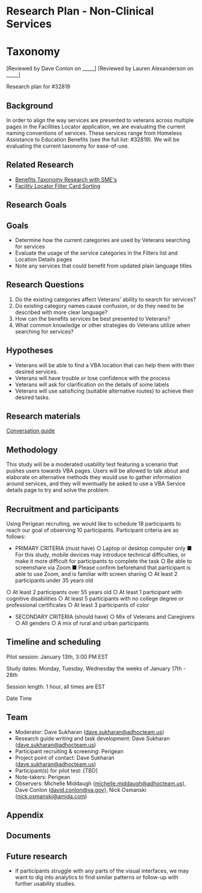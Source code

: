 # Research Plan - Non-Clinical Services

# Taxonomy
[Reviewed by Dave Conlon on _____]
[Reviewed by Lauren Alexanderson on _____]

Research plan for #32819

## Background

In order to align the way services are presented to veterans across multiple pages in the
Facilities Locator application, we are evaluating the current naming conventions of services.
These services range from Homeless Assistance to Education Benefits (see the full list:
#32819). We will be evaluating the current taxonomy for ease-of-use.

## Related Research
* [Benefits Taxonomy Research with SME's](https://github.com/department-of-veterans-affairs/va.gov-team/tree/master/products/facilities/facility-locator/research/user-research/benefits-taxonomy-research-SME)
* [Facility Locator Filter Card Sorting](https://github.com/department-of-veterans-affairs/va.gov-team/blob/master/products/facilities/facility-locator/research/user-research/redesign/filter-categorization/research-findings.md)

## Research Goals

## Goals

*  Determine how the current categories are used by Veterans searching for services
*  Evaluate the usage of the service categories in the Filters list and Location Details pages
*  Note any services that could benefit from updated plain language titles

## Research Questions

1. Do the existing categories affect Veterans' ability to search for services?
2. Do existing category names cause confusion, or do they need to be described with more
    clear language?
3. How can the benefits services be best presented to Veterans?
4. What common knowledge or other strategies do Veterans utilize when searching for
    services?

## Hypotheses

*  Veterans will be able to find a VBA location that can help them with their desired
services.
*  Veterans will have trouble or lose confidence with the process
*  Veterans will ask for clarification on the details of some labels
*  Veterans will use satisficing (suitable alternative routes) to achieve their desired tasks.

## Research materials

[Conversation guide](https://github.com/department-of-veterans-affairs/va.gov-team/blob/master/products/facilities/facility-locator/research/user-research/services-benefits-taxonomy-USERS/conversation-guide.md)

## Methodology


This study will be a moderated usability test featuring a scenario that pushes users towards
VBA pages. Users will be allowed to talk about and elaborate on alternative methods they
would use to gather information around services, and they will eventually be asked to use a
VBA Service details page to try and solve the problem.

## Recruitment and participants


Using Perigean recruiting, we would like to schedule 18 participants to reach our goal of
observing 10 participants. Participant criteria are as follows:


*  PRIMARY CRITERIA (must have)
○ Laptop or desktop computer only
■ For this study, mobile devices may introduce technical difficulties, or make
it more difficult for participants to complete the task
○ Be able to screenshare via Zoom
■ Please confirm beforehand that participant is able to use Zoom, and is
familiar with screen sharing
○ At least 2 participants under 35 years old



○ At least 2 participants over 55 years old
○ At least 1 participant with cognitive disabilities
○ At least 5 participants with no college degree or professional certificates
○ At least 3 participants of color
*  SECONDARY CRITERIA (should have)
○ Mix of Veterans and Caregivers
○ All genders
○ A mix of rural and urban participants

## Timeline and scheduling


Pilot session: January 13th, 3:00 PM EST


Study dates: Monday, Tuesday, Wednesday the weeks of January 17th - 28th


Session length: 1 hour, all times are EST


Date Time

## Team


*  Moderator: Dave Sukharan (dave.sukharan@adhocteam.us)
*  Research guide writing and task development: Dave Sukharan
(dave.sukharan@adhocteam.us)
*  Participant recruiting & screening: Perigean
*  Project point of contact: Dave Sukharan (dave.sukharan@adhocteam.us)
*  Participant(s) for pilot test: [TBD]
*  Note-takers: Perigean
*  Observers: Michelle Middaugh (michelle.middaugh@adhocteam.us), Dave Conlon
(david.conlon@va.gov), Nick Osmanski (nick.osmanski@amida.com)

## Appendix

## Documents


## Future research


*  If participants struggle with any parts of the visual interfaces, we may want to dig into
analytics to find similar patterns or follow-up with further usability studies.

